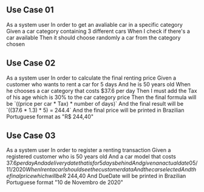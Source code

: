 ## Use Case 01
As a system user
In order to get an avaliable car in a specific category
Given a car category containing 3 different cars
When I check if there's a car available
Then it should choose randomly a car from the category chosen

## Use Case 02
As a system user
In order to calculate the final renting price
Given a customer who wants to rent a car for 5 days
And he is 50 years old
When he chooses a car category that costs $37.6 per day
Then I must add the Tax of his age which is 30% to the car category price
Then the final formula will be `((price per car * Tax) * number of days)`
And the final result will be `((37.6 * 1.3) * 5) = 244.4`
And the final price will be printed in Brazilian Portuguese format as "R$ 244,40"

## Use Case 03
As a system user
In order to register a renting transaction
Given a registered customer who is 50 years old
And a car model that costs $37.6 per day
And a delivery date that is for 5 days behind
And given an actual date 05/11/2020
When I rent a car I should see the customer data
And the car selected
And the final price which will be R$ 244,40
And DueDate will be printed in Brazilian Portuguese format "10 de Novembro de 2020"